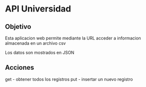 # API Universidad

## Objetivo

Esta aplicacion web permite mediante la URL acceder a informacion almacenada en un archivo csv

Los datos son mostrados en JSON

## Acciones

get - obtener todos los registros
put - insertar un nuevo registro